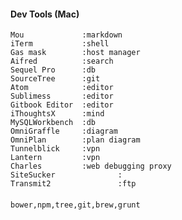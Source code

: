 #### Dev Tools (Mac)
	Mou				:markdown
	iTerm			:shell
	Gas mask		:host manager
	Aifred			:search
	Sequel Pro		:db
	SourceTree		:git
	Atom			:editor
	Sublimess		:editor
	Gitbook Editor	:editor
	iThoughtsX		:mind
	MySQLWorkbench	:db
	OmniGraffle		:diagram
	OmniPlan		:plan diagram
	Tunnelblick		:vpn
	Lantern			:vpn
	Charles			:web debugging proxy
	SiteSucker              :
	Transmit2               :ftp
####
	bower,npm,tree,git,brew,grunt
